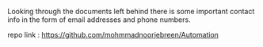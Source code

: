 Looking through the documents left behind there is some important contact info in the form of email addresses and phone numbers.

repo link : https://github.com/mohmmadnoorjebreen/Automation
